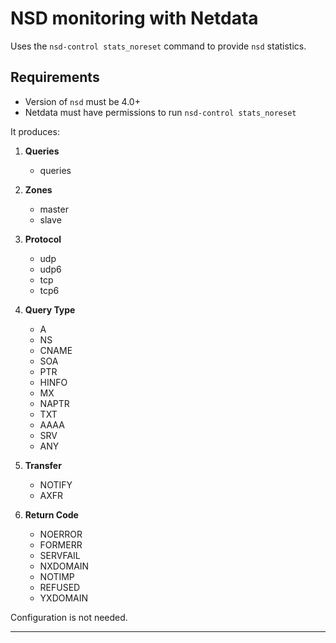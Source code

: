 <!--
title: "NSD monitoring with Netdata"
custom_edit_url: "https://github.com/netdata/netdata/edit/master/collectors/python.d.plugin/nsd/README.md"
sidebar_label: "NSD"
learn_status: "Published"
learn_topic_type: "References"
learn_rel_path: "Integrations/Monitoring/Networking"
-->

# NSD monitoring with Netdata

Uses the `nsd-control stats_noreset` command to provide `nsd` statistics.

## Requirements

-   Version of `nsd` must be 4.0+
-   Netdata must have permissions to run `nsd-control stats_noreset`

It produces:

1.  **Queries**

    -   queries

2.  **Zones**

    -   master
    -   slave

3.  **Protocol**

    -   udp
    -   udp6
    -   tcp
    -   tcp6

4.  **Query Type**

    -   A
    -   NS
    -   CNAME
    -   SOA
    -   PTR
    -   HINFO
    -   MX
    -   NAPTR
    -   TXT
    -   AAAA
    -   SRV
    -   ANY

5.  **Transfer**

    -   NOTIFY
    -   AXFR

6.  **Return Code**

    -   NOERROR
    -   FORMERR
    -   SERVFAIL
    -   NXDOMAIN
    -   NOTIMP
    -   REFUSED
    -   YXDOMAIN

Configuration is not needed.

---


